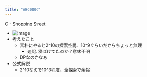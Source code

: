 ```yaml
---
title: "ABC080C"
---
```


[C - Shopping Street](https://atcoder.jp/contests/abc080/tasks/abc080_c)
- ![image](https://gyazo.com/24f7bc06a85f410b32b34fc2ddae9048/thumb/1000)
- 考えたこと
    - 素朴にやると2^10の探索空間、10^9ぐらいだからちょっと無理
        - 追記: 寝ぼけてたのか？意味不明
    - DPなのかなぁ
- 公式解説
    - 2^10なので10^3程度、全探索で余裕

